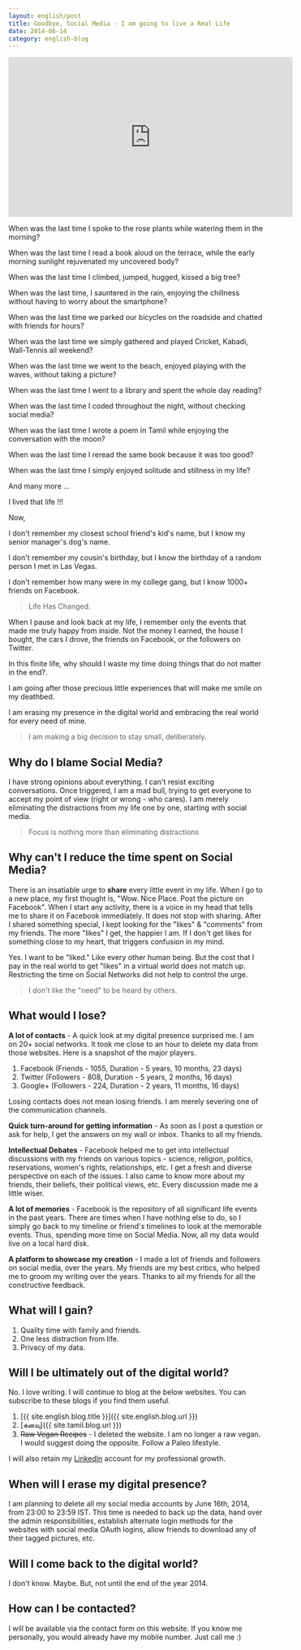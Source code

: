 ```yaml
---
layout: english/post
title: Goodbye, Social Media - I am going to live a Real Life
date: 2014-06-14
category: english-blog
---
```


<iframe width="560" height="315" src="https://www.youtube-nocookie.com/embed/Z7dLU6fk9QY?rel=0" frameborder="0" allow="autoplay; encrypted-media" allowfullscreen></iframe>

When was the last time I spoke to the rose plants while watering them in the morning?

When was the last time I read a book aloud on the terrace, while the early morning sunlight rejuvenated my uncovered body?

When was the last time I climbed, jumped, hugged, kissed a big tree?

When was the last time, I sauntered in the rain, enjoying the chillness without having to worry about the smartphone?

When was the last time we parked our bicycles on the roadside and chatted with friends for hours?

When was the last time we simply gathered and played Cricket, Kabadi, Wall-Tennis all weekend?

When was the last time we went to the beach, enjoyed playing with the waves, without taking a picture?

When was the last time I went to a library and spent the whole day reading?

When was the last time I coded throughout the night, without checking social media?

When was the last time I wrote a poem in Tamil while enjoying the conversation with the moon?

When was the last time I reread the same book because it was too good?

When was the last time I simply enjoyed solitude and stillness in my life?

And many more ...

I lived that life !!!

Now,

I don't remember my closest school friend's kid's name, but I know my senior manager's dog's name.

I don't remember my cousin's birthday, but I know the birthday of a random person I met in Las Vegas.

I don't remember how many were in my college gang, but I know 1000+ friends on Facebook.

> Life Has Changed.

When I pause and look back at my life, I remember only the events that made me truly happy from inside. Not the money I earned, the house I bought, the cars I drove, the friends on Facebook, or the followers on Twitter.

In this finite life, why should I waste my time doing things that do not matter in the end?.

I am going after those precious little experiences that will make me smile on my deathbed.

I am erasing my presence in the digital world and embracing the real world for every need of mine.

> I am making a big decision to stay small, deliberately.

## Why do I blame Social Media?

I have strong opinions about everything. I can't resist exciting conversations.  Once triggered, I am a mad bull, trying to get everyone to accept my point of view (right or wrong - who cares). I am merely eliminating the distractions from my life one by one, starting with social media.

> Focus is nothing more than eliminating distractions

## Why can't I reduce the time spent on Social Media?

There is an insatiable urge to **share** every little event in my life. When I go to a new place, my first thought is, "Wow. Nice Place. Post the picture on Facebook". When I start any activity, there is a voice in my head that tells me to share it on Facebook immediately. It does not stop with sharing. After I shared something special, I kept looking for the "likes" & "comments" from my friends. The more "likes" I get, the happier I am. If I don't get likes for something close to my heart, that triggers confusion in my mind.

Yes. I want to be "liked." Like every other human being. But the cost that I pay in the real world to get "likes" in a virtual world does not match up. Restricting the time on Social Networks did not help to control the urge.

> I don't like the "need" to be heard by others.

## What would I lose?

**A lot of contacts** - A quick look at my digital presence surprised me. I am on 20+ social networks. It took me close to an hour to delete my data from those websites. Here is a snapshot of the major players.

1. Facebook (Friends - 1055, Duration - 5 years, 10 months, 23 days)
2. Twitter (Followers - 808, Duration - 5 years, 2 months, 16 days)
3. Google+ (Followers - 224, Duration - 2 years, 11 months, 16 days)

Losing contacts does not mean losing friends. I am merely severing one of the communication channels.

**Quick turn-around for getting information** - As soon as I post a question or ask for help, I get the answers on my wall or inbox. Thanks to all my friends.

**Intellectual Debates** - Facebook helped me to get into intellectual discussions with my friends on various topics - science, religion, politics, reservations, women's rights, relationships, etc. I get a fresh and diverse perspective on each of the issues. I also came to know more about my friends, their beliefs, their political views, etc. Every discussion made me a little wiser.

**A lot of memories** - Facebook is the repository of all significant life events in the past years. There are times when I have nothing else to do, so I simply go back to my timeline or friend's timelines to look at the memorable events. Thus, spending more time on Social Media. Now, all my data would live on a local hard disk.

**A platform to showcase my creation** - I made a lot of friends and followers on social media, over the years. My friends are my best critics, who helped me to groom my writing over the years. Thanks to all my friends for all the constructive feedback.

## What will I gain?

1. Quality time with family and friends.
2. One less distraction from life.
3. Privacy of my data.

## Will I be ultimately out of the digital world?

No. I love writing. I will continue to blog at the below websites. You can subscribe to these blogs if you find them useful.

1. [{{ site.english.blog.title }}]({{ site.english.blog.url }})
2. [&#2965;&#2985;&#2997;&#3009;]({{ site.tamil.blog.url }})
3. ~~Raw Vegan Recipes~~ - I deleted the website. I am no longer a raw vegan. I would suggest doing the opposite. Follow a Paleo lifestyle.

I will also retain my [LinkedIn]({{site.social.links[0]}}) account for my professional growth.

## When will I erase my digital presence?

I am planning to delete all my social media accounts by June 16th, 2014, from 23:00 to 23:59 IST. This time is needed to back up the data, hand over the admin responsibilities, establish alternate login methods for the websites with social media OAuth logins, allow friends to download any of their tagged pictures, etc.

## Will I come back to the digital world?

I don't know. Maybe. But, not until the end of the year 2014.

## How can I be contacted?

I will be available via the contact form on this website. If you know me personally, you would already have my mobile number. Just call me :)

